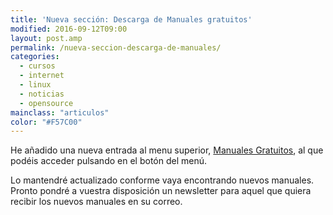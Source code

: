 ```yaml
---
title: 'Nueva sección: Descarga de Manuales gratuitos'
modified: 2016-09-12T09:00
layout: post.amp
permalink: /nueva-seccion-descarga-de-manuales/
categories:
  - cursos
  - internet
  - linux
  - noticias
  - opensource
mainclass: "articulos"
color: "#F57C00"
---
```


He añadido una nueva entrada al menu superior, [Manuales Gratuitos][1], al que podéis acceder pulsando en el botón del menú.

Lo mantendré actualizado conforme vaya encontrando nuevos manuales. Pronto pondré a vuestra disposición un newsletter para aquel que quiera recibir los nuevos manuales en su correo.

 [1]: https://elbauldelprogramador.com/manuales-gratuitos/
